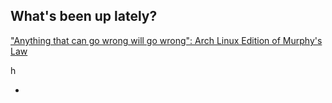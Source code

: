 <!-- ## News

--- -->

## What's been up lately?


["Anything that can go wrong will go wrong": Arch Linux Edition of Murphy's Law](/arch_issues.md)
<!-- <img src="images/dummy_thumb nail.jpg?raw=true"/> -->h
-

<!-- ---
[Ocularone](/pdf/sample_presentation.pdf)
<img src="images/dummy_thumbnail.jpg?raw=true"/>

---
[Mobicom](http://example.com/)
<img src="images/dummy_thumbnail.jpg?raw=true"/>
under preparation -->

<!-- ---

## Teaching Experience

---

## International Competitions

---
[ICRA](http://example.com/)
<img src="images/dummy_thumbnail.jpg?raw=true"/>

[Robocup](http://example.com/)
<img src="images/dummy_thumbnail.jpg?raw=true"/>
under preparation

[Mars](http://example.com/)
<img src="images/dummy_thumbnail.jpg?raw=true"/>
under preparation

---
<p style="font-size:11px">Page template forked from <a href="https://github.com/evanca/quick-portfolio">evanca</a></p> -->
<!-- Remove above link if you don't want to attibute -->

